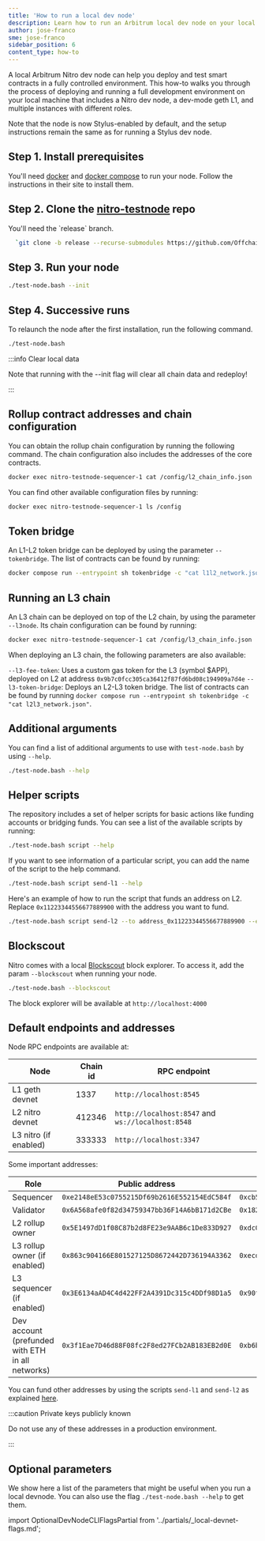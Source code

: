 ```yaml
---
title: 'How to run a local dev node'
description: Learn how to run an Arbitrum local dev node on your local machine.
author: jose-franco
sme: jose-franco
sidebar_position: 6
content_type: how-to
---
```


A local Arbitrum Nitro dev node can help you deploy and test smart contracts in a fully controlled environment. This how-to walks you through the process of deploying and running a full development environment on your local machine that includes a Nitro dev node, a dev-mode geth L1, and multiple instances with different roles.

Note that the node is now Stylus-enabled by default, and the setup instructions remain the same as for running a Stylus dev node.

## Step 1. Install prerequisites

You'll need [docker](https://docs.docker.com/get-docker/) and [docker compose](https://docs.docker.com/compose/) to run your node. Follow the instructions in their site to install them.

## Step 2. Clone the [nitro-testnode](https://github.com/OffchainLabs/nitro-testnode) repo

<p>You'll need the `release` branch.</p>

```bash
  `git clone -b release --recurse-submodules https://github.com/OffchainLabs/nitro-testnode.git && cd nitro-testnode`
```

## Step 3. Run your node

```bash
./test-node.bash --init
```

## Step 4. Successive runs

To relaunch the node after the first installation, run the following command.

```bash
./test-node.bash
```

:::info Clear local data

Note that running with the --init flag will clear all chain data and redeploy!

:::

## Rollup contract addresses and chain configuration

You can obtain the rollup chain configuration by running the following command. The chain configuration also includes the addresses of the core contracts.

```bash
docker exec nitro-testnode-sequencer-1 cat /config/l2_chain_info.json
```

You can find other available configuration files by running:

```bash
docker exec nitro-testnode-sequencer-1 ls /config
```

## Token bridge

An L1-L2 token bridge can be deployed by using the parameter `--tokenbridge`. The list of contracts can be found by running:

```bash
docker compose run --entrypoint sh tokenbridge -c "cat l1l2_network.json"
```

## Running an L3 chain

An L3 chain can be deployed on top of the L2 chain, by using the parameter `--l3node`. Its chain configuration can be found by running:

```bash
docker exec nitro-testnode-sequencer-1 cat /config/l3_chain_info.json
```

When deploying an L3 chain, the following parameters are also available:

`--l3-fee-token`: Uses a custom gas token for the L3 (symbol $APP), deployed on L2 at address `0x9b7c0fcc305ca36412f87fd6bd08c194909a7d4e`
`--l3-token-bridge`: Deploys an L2-L3 token bridge. The list of contracts can be found by running `docker compose run --entrypoint sh tokenbridge -c "cat l2l3_network.json"`.

## Additional arguments

You can find a list of additional arguments to use with `test-node.bash` by using `--help`.

```bash
./test-node.bash --help
```

## Helper scripts

The repository includes a set of helper scripts for basic actions like funding accounts or bridging funds. You can see a list of the available scripts by running:

```bash
./test-node.bash script --help
```

If you want to see information of a particular script, you can add the name of the script to the help command.

```bash
./test-node.bash script send-l1 --help
```

Here's an example of how to run the script that funds an address on L2. Replace `0x11223344556677889900` with the address you want to fund.

```bash
./test-node.bash script send-l2 --to address_0x11223344556677889900 --ethamount 5
```

## Blockscout

Nitro comes with a local [Blockscout](https://www.blockscout.com/) block explorer. To access it, add the param `--blockscout` when running your node.

```bash
./test-node.bash --blockscout
```

The block explorer will be available at `http://localhost:4000`

## Default endpoints and addresses

Node RPC endpoints are available at:

| Node                  | Chain id | RPC endpoint                                      |
| --------------------- | -------- | ------------------------------------------------- |
| L1 geth devnet        | 1337     | `http://localhost:8545`                           |
| L2 nitro devnet       | 412346   | `http://localhost:8547` and `ws://localhost:8548` |
| L3 nitro (if enabled) | 333333   | `http://localhost:3347`                           |

Some important addresses:

| Role                                             | Public address                               | Private key                                                          |
| ------------------------------------------------ | -------------------------------------------- | -------------------------------------------------------------------- |
| Sequencer                                        | `0xe2148eE53c0755215Df69b2616E552154EdC584f` | `0xcb5790da63720727af975f42c79f69918580209889225fa7128c92402a6d3a65` |
| Validator                                        | `0x6A568afe0f82d34759347bb36F14A6bB171d2CBe` | `0x182fecf15bdf909556a0f617a63e05ab22f1493d25a9f1e27c228266c772a890` |
| L2 rollup owner                                  | `0x5E1497dD1f08C87b2d8FE23e9AAB6c1De833D927` | `0xdc04c5399f82306ec4b4d654a342f40e2e0620fe39950d967e1e574b32d4dd36` |
| L3 rollup owner (if enabled)                     | `0x863c904166E801527125D8672442D736194A3362` | `0xecdf21cb41c65afb51f91df408b7656e2c8739a5877f2814add0afd780cc210e` |
| L3 sequencer (if enabled)                        | `0x3E6134aAD4C4d422FF2A4391Dc315c4DDf98D1a5` | `0x90f899754eb42949567d3576224bf533a20857bf0a60318507b75fcb3edc6f5f` |
| Dev account (prefunded with ETH in all networks) | `0x3f1Eae7D46d88F08fc2F8ed27FCb2AB183EB2d0E` | `0xb6b15c8cb491557369f3c7d2c287b053eb229daa9c22138887752191c9520659` |

You can fund other addresses by using the scripts `send-l1` and `send-l2` as explained [here](#helper-scripts).

:::caution Private keys publicly known

Do not use any of these addresses in a production environment.

:::

## Optional parameters

We show here a list of the parameters that might be useful when you run a local devnode. You can also use the flag `./test-node.bash --help` to get them.


import OptionalDevNodeCLIFlagsPartial from '../partials/_local-devnet-flags.md';

<OptionalDevNodeCLIFlagsPartial />
